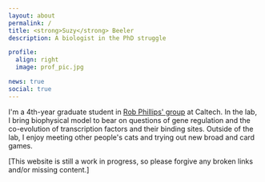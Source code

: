 ```yaml
---
layout: about
permalink: /
title: <strong>Suzy</strong> Beeler
description: A biologist in the PhD struggle

profile:
  align: right
  image: prof_pic.jpg

news: true
social: true
---
```


I'm a 4th-year graduate student in [Rob Phillips' group](http://www.rpgroup.caltech.edu/) at Caltech. In the lab, I bring biophysical model to bear on questions of gene regulation and the co-evolution of transcription factors and their binding sites. Outside of the lab, I enjoy meeting other people's cats and trying out new broad and card games.

[This website is still a work in progress, so please forgive any broken links and/or missing content.]
